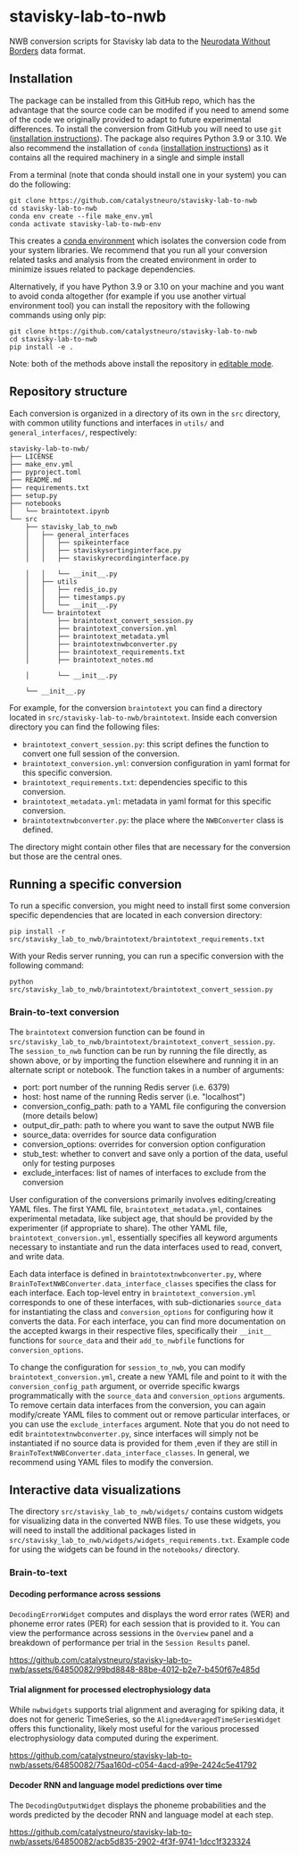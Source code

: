 # stavisky-lab-to-nwb
NWB conversion scripts for Stavisky lab data to the [Neurodata Without Borders](https://nwb-overview.readthedocs.io/) data format.


## Installation
The package can be installed from this GitHub repo, which has the advantage that the source code can be modifed if you need to amend some of the code we originally provided to adapt to future experimental differences. To install the conversion from GitHub you will need to use `git` ([installation instructions](https://github.com/git-guides/install-git)). The package also requires Python 3.9 or 3.10. We also recommend the installation of `conda` ([installation instructions](https://docs.conda.io/en/latest/miniconda.html)) as it contains all the required machinery in a single and simple install

From a terminal (note that conda should install one in your system) you can do the following:

```
git clone https://github.com/catalystneuro/stavisky-lab-to-nwb
cd stavisky-lab-to-nwb
conda env create --file make_env.yml
conda activate stavisky-lab-to-nwb-env
```

This creates a [conda environment](https://docs.conda.io/projects/conda/en/latest/user-guide/concepts/environments.html) which isolates the conversion code from your system libraries.  We recommend that you run all your conversion related tasks and analysis from the created environment in order to minimize issues related to package dependencies.

Alternatively, if you have Python 3.9 or 3.10 on your machine and you want to avoid conda altogether (for example if you use another virtual environment tool) you can install the repository with the following commands using only pip:

```
git clone https://github.com/catalystneuro/stavisky-lab-to-nwb
cd stavisky-lab-to-nwb
pip install -e .
```

Note:
both of the methods above install the repository in [editable mode](https://pip.pypa.io/en/stable/cli/pip_install/#editable-installs).

## Repository structure
Each conversion is organized in a directory of its own in the `src` directory, with common utility functions and interfaces in `utils/` and `general_interfaces/`, respectively:

    stavisky-lab-to-nwb/
    ├── LICENSE
    ├── make_env.yml
    ├── pyproject.toml
    ├── README.md
    ├── requirements.txt
    ├── setup.py
    ├── notebooks
    │   └── braintotext.ipynb
    └── src
        ├── stavisky_lab_to_nwb
        │   ├── general_interfaces
        │   │   ├── spikeinterface
        │   │   ├── staviskysortinginterface.py
        │   │   ├── staviskyrecordinginterface.py

        │   │   └── __init__.py
        │   ├── utils
        │   │   ├── redis_io.py
        │   │   ├── timestamps.py
        │   │   └── __init__.py
        │   └── braintotext
        │       ├── braintotext_convert_session.py
        │       ├── braintotext_conversion.yml
        │       ├── braintotext_metadata.yml
        │       ├── braintotextnwbconverter.py
        │       ├── braintotext_requirements.txt
        │       ├── braintotext_notes.md

        │       └── __init__.py

        └── __init__.py

 For example, for the conversion `braintotext` you can find a directory located in `src/stavisky-lab-to-nwb/braintotext`. Inside each conversion directory you can find the following files:

* `braintotext_convert_session.py`: this script defines the function to convert one full session of the conversion.
* `braintotext_conversion.yml`: conversion configuration in yaml format for this specific conversion.
* `braintotext_requirements.txt`: dependencies specific to this conversion.
* `braintotext_metadata.yml`: metadata in yaml format for this specific conversion.
* `braintotextnwbconverter.py`: the place where the `NWBConverter` class is defined.

The directory might contain other files that are necessary for the conversion but those are the central ones.

## Running a specific conversion
To run a specific conversion, you might need to install first some conversion specific dependencies that are located in each conversion directory:
```
pip install -r src/stavisky_lab_to_nwb/braintotext/braintotext_requirements.txt
```

With your Redis server running, you can run a specific conversion with the following command:
```
python src/stavisky_lab_to_nwb/braintotext/braintotext_convert_session.py
```

### Brain-to-text conversion

The `braintotext` conversion function can be found in `src/stavisky_lab_to_nwb/braintotext/braintotext_convert_session.py`. The `session_to_nwb` function can be run by running the file directly, as shown above, or by importing the function elsewhere and running it in an alternate script or notebook. The function takes in a number of arguments:

* port: port number of the running Redis server (i.e. 6379)
* host: host name of the running Redis server (i.e. "localhost")
* conversion_config_path: path to a YAML file configuring the conversion (more details below)
* output_dir_path: path to where you want to save the output NWB file
* source_data: overrides for source data configuration
* conversion_options: overrides for conversion option configuration
* stub_test: whether to convert and save only a portion of the data, useful only for testing purposes
* exclude_interfaces: list of names of interfaces to exclude from the conversion

User configuration of the conversions primarily involves editing/creating YAML files. The first YAML file, `braintotext_metadata.yml`, containes experimental metadata, like subject age, that should be provided by the experimenter (if appropriate to share). The other YAML file, `braintotext_conversion.yml`, essentially specifies all keyword arguments necessary to instantiate and run the data interfaces used to read, convert, and write data.

Each data interface is defined in `braintotextnwbconverter.py`, where `BrainToTextNWBConverter.data_interface_classes` specifies the class for each interface. Each top-level entry in `braintotext_conversion.yml` corresponds to one of these interfaces, with sub-dictionaries `source_data` for instantiating the class and `conversion_options` for configuring how it converts the data. For each interface, you can find more documentation on the accepted kwargs in their respective files, specifically their `__init__` functions for `source_data` and their `add_to_nwbfile` functions for `conversion_options`.

To change the configuration for `session_to_nwb`, you can modify `braintotext_conversion.yml`, create a new YAML file and point to it with the `conversion_config_path` argument, or override specific kwargs programmatically with the `source_data` and `conversion_options` arguments. To remove certain data interfaces from the conversion, you can again modify/create YAML files to comment out or remove particular interfaces, or you can use the `exclude_interfaces` argument. Note that you do not need to edit `braintotextnwbconverter.py`, since interfaces will simply not be instantiated if no source data is provided for them ,even if they are still in `BrainToTextNWBConverter.data_interface_classes`. In general, we recommend using YAML files to modify the conversion.



## Interactive data visualizations

The directory `src/stavisky_lab_to_nwb/widgets/` contains custom widgets for visualizing data in the converted NWB files. To use these widgets, you will need to install the additional packages listed in `src/stavisky_lab_to_nwb/widgets/widgets_requirements.txt`. Example code for using the widgets can be found in the `notebooks/` directory.

### Brain-to-text
#### Decoding performance across sessions

`DecodingErrorWidget` computes and displays the word error rates (WER) and phoneme error rates (PER) for each session that is provided to it. You can view the performance across sessions in the `Overview` panel and a breakdown of performance per trial in the `Session Results` panel.

https://github.com/catalystneuro/stavisky-lab-to-nwb/assets/64850082/99bd8848-88be-4012-b2e7-b450f67e485d

#### Trial alignment for processed electrophysiology data

While `nwbwidgets` supports trial alignment and averaging for spiking data, it does not for generic TimeSeries, so the `AlignedAveragedTimeSeriesWidget` offers this functionality, likely most useful for the various processed electrophysiology data computed during the experiment.

https://github.com/catalystneuro/stavisky-lab-to-nwb/assets/64850082/75aa160d-c054-4acd-a99e-2424c5e41792

#### Decoder RNN and language model predictions over time

The `DecodingOutputWidget` displays the phoneme probabilities and the words predicted by the decoder RNN and language model at each step.

https://github.com/catalystneuro/stavisky-lab-to-nwb/assets/64850082/acb5d835-2902-4f3f-9741-1dcc1f323324
